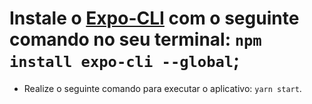 
# Instale o [Expo-CLI](https://expo.io/tools) com o seguinte comando no seu terminal: ````npm install expo-cli --global````;

- Realize o seguinte comando para executar o aplicativo: ````yarn start````.
